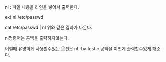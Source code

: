 nl : 파일 내용을 라인을 넣어서 출력한다.

ex) nl /etc/passwd

cat /etc/passwd | nl 
위와 같은 결과가 나온다. 

nl명령어는 공백을 출력하지않는다. 

이럴때 유명하게 사용할수있는 옵션은 
nl -ba test.c
공백을 이쁘게 출력할수있게 해준다. 


